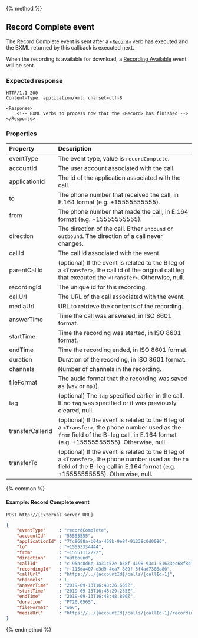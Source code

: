{% method %}
##  Record Complete event

The Record Complete event is sent after a [`<Record>`](../verbs/record.md) verb has executed and the BXML returned by this callback is executed next.

When the recording is available for download, a [Recording Available](recordingAvailable.md) event will be sent.

### Expected response

```http
HTTP/1.1 200
Content-Type: application/xml; charset=utf-8

<Response>
    <!-- BXML verbs to process now that the <Record> has finished -->
</Response>
```

### Properties
| Property          | Description                                                                                                                                                                                           |
|:------------------|:------------------------------------------------------------------------------------------------------------------------------------------------------------------------------------------------------|
| eventType         | The event type, value is `recordComplete`.                                                                                                                                                            |
| accountId         | The user account associated with the call.                                                                                                                                                            |
| applicationId     | The id of the application associated with the call.                                                                                                                                                   |
| to                | The phone number that received the call, in E.164 format (e.g. +15555555555).                                                                                                                         |
| from              | The phone number that made the call, in E.164 format (e.g. +15555555555).                                                                                                                             |
| direction         | The direction of the call. Either `inbound` or `outbound`. The direction of a call never changes.                                                                                                     |
| callId            | The call id associated with the event.                                                                                                                                                                |
| parentCallId      | (optional) If the event is related to the B leg of a `<Transfer>`, the call id of the original call leg that executed the `<Transfer>`. Otherwise, null.                                              |
| recordingId       | The unique id for this recording.                                                                                                                                                                     |
| callUrl           | The URL of the call associated with the event.                                                                                                                                                        |
| mediaUrl          | URL to retrieve the contents of the recording.                                                                                                                                                        |
| answerTime        | Time the call was answered, in ISO 8601 format.                                                                                                                                                       |
| startTime         | Time the recording was started, in ISO 8601 format.                                                                                                                                                   |
| endTime           | Time the recording ended, in ISO 8601 format.                                                                                                                                                         |
| duration          | Duration of the recording, in ISO 8601 format.                                                                                                                                                        |
| channels          | Number of channels in the recording.                                                                                                                                                                  |
| fileFormat        | The audio format that the recording was saved as (`wav` or `mp3`).                                                                                                                                    |
| tag               | (optional) The `tag` specified earlier in the call. If no `tag` was specified or it was previously cleared, null.                                                                                     |
| transferCallerId  | (optional) If the event is related to the B leg of a `<Transfer>`, the phone number used as the `from` field of the B-leg call, in E.164 format (e.g. +15555555555). Otherwise, null.                 |
| transferTo        | (optional) If the event is related to the B leg of a `<Transfer>`, the phone number used as the `to` field of the B-leg call in E.164 format (e.g. +15555555555). Otherwise, null.                    |

{% common %}

#### Example: Record Complete event

```
POST http://[External server URL]
```

```json
{
	"eventType"     : "recordComplete",
	"accountId"     : "55555555",
	"applicationId" : "7fc9698a-b04a-468b-9e8f-91238c0d0086",
	"to"            : "+15553334444",
	"from"          : "+15551112222",
	"direction"     : "outbound",
	"callId"        : "c-95ac8d6e-1a31c52e-b38f-4198-93c1-51633ec68f8d",
	"recordingId"   : "r-115da407-e3d9-4ea7-889f-5f4ad7386a80",
	"callUrl"       : "https://../{accountId}/calls/{callId-1}",
	"channels"      : 1,
	"answerTime"    : "2019-09-13T16:48:26.665Z",
	"startTime"     : "2019-09-13T16:48:29.235Z",
	"endTime"       : "2019-09-13T16:48:48.890Z",
	"duration"      : "PT20.056S",
	"fileFormat"    : "wav",
	"mediaUrl"      : "https://../{accountId}/calls/{callId-1}/recordings/{recordingId}/media"
}
```

{% endmethod %}
